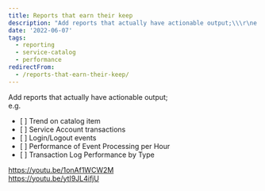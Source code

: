 ```yaml
---
title: Reports that earn their keep
description: "Add reports that actually have actionable output;\\\r\ne.g.\r\n\r\n \\[ ]\_Trend on catalog item\r\n \\[ ]\_Service Account transactions\r\n \\[ ]\_Login/Logout events\r\n \\[ ]..."
date: '2022-06-07'
tags:
  - reporting
  - service-catalog
  - performance
redirectFrom:
  - /reports-that-earn-their-keep/
---
```


<!--StartFragment-->

Add reports that actually have actionable output;\
e.g.

* \[ ] Trend on catalog item
* \[ ] Service Account transactions
* \[ ] Login/Logout events
* \[ ] Performance of Event Processing per Hour
* \[ ] Transaction Log Performance by Type

<https://youtu.be/1onAf1WCW2M>\
<https://youtu.be/ytI9JL4ifjU>

<!--EndFragment-->